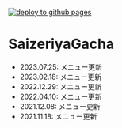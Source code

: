 [![deploy to github pages](https://github.com/marushosummers/SaizeriyaGacha/actions/workflows/github-pages.yml/badge.svg?branch=main)](https://github.com/marushosummers/SaizeriyaGacha/actions/workflows/github-pages.yml)

# SaizeriyaGacha

- 2023.07.25: メニュー更新
- 2023.02.18: メニュー更新
- 2022.12.29: メニュー更新
- 2022.04.10: メニュー更新
- 2021.12.08: メニュー更新
- 2021.11.18: メニュー更新
